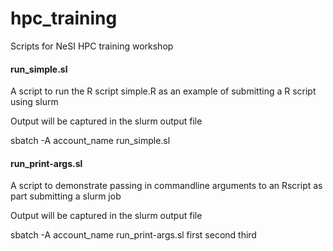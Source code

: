# hpc_training
Scripts for NeSI HPC training workshop


#### run_simple.sl

A script to run the R script simple.R as an example of submitting a R script using slurm

Output will be captured in the slurm output file

sbatch -A account_name run_simple.sl


#### run_print-args.sl

A script to demonstrate passing in commandline arguments to an Rscript as part submitting a slurm job

Output will be captured in the slurm output file

sbatch -A account_name run_print-args.sl first second third






